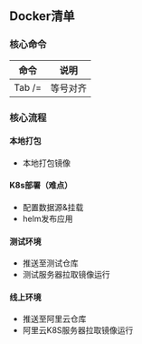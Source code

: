 
## Docker清单

### 核心命令
命令 | 说明
---|---
Tab /= | 等号对齐


### 核心流程

#### 本地打包
- 本地打包镜像

#### K8s部署（难点）
- 配置数据源&挂载
- helm发布应用

#### 测试环境
- 推送至测试仓库
- 测试服务器拉取镜像运行

#### 线上环境
- 推送至阿里云仓库
- 阿里云K8S服务器拉取镜像运行

